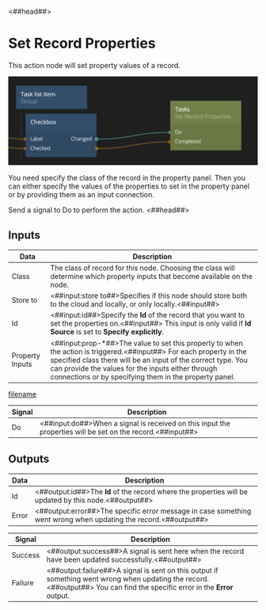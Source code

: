 <##head##>

# Set Record Properties

This action node will set property values of a record.

<div class="ndl-image-with-background l">

![](./set-record-properties-node.png)

</div>

You need specify the class of the record in the property panel. Then you can either specify the values of the properties to set in the property panel or by providing them as an input connection.

Send a <span class="ndl-signal">signal</span> to <span class="ndl-signal">Do</span> to perform the action.
<##head##>

## Inputs

| Data                                          | Description                                                                                                                                                                                                                                                                                          |
| --------------------------------------------- | ---------------------------------------------------------------------------------------------------------------------------------------------------------------------------------------------------------------------------------------------------------------------------------------------------- |
| <span class="ndl-data">Class</span>           | The class of record for this node. Choosing the class will determine which property inputs that become available on the node.                                                                                                                                                                        |
| <span class="ndl-data">Store to</span>        | <##input:store to##>Specifies if this node should store both to the cloud and locally, or only locally.<##input##>                                                                                                                                                                                   |
| <span class="ndl-data">Id</span>              | <##input:id##>Specify the **Id** of the record that you want to set the properties on.<##input##> This input is only valid if **Id Source** is set to **Specify explicitly**.                                                                                                                        |
| <span class="ndl-data">Property Inputs</span> | <##input:prop-\*##>The value to set this property to when the action is triggered.<##input##> For each property in the specified class there will be an input of the correct type. You can provide the values for the inputs either through connections or by specifying them in the property panel. |

[filename](../id-source.md ':include')

| Signal                             | Description                                                                                                |
| ---------------------------------- | ---------------------------------------------------------------------------------------------------------- |
| <span class="ndl-signal">Do</span> | <##input:do##>When a signal is received on this input the properties will be set on the record.<##input##> |

## Outputs

| Data                                | Description                                                                                                     |
| ----------------------------------- | --------------------------------------------------------------------------------------------------------------- |
| <span class="ndl-data">Id</span>    | <##output:id##>The **Id** of the record where the properties will be updated by this node.<##output##>          |
| <span class="ndl-data">Error</span> | <##output:error##>The specific error message in case something went wrong when updating the record.<##output##> |

| Signal                                  | Description                                                                                                                                                                |
| --------------------------------------- | -------------------------------------------------------------------------------------------------------------------------------------------------------------------------- |
| <span class="ndl-signal">Success</span> | <##output:success##>A signal is sent here when the record have been updated successfully.<##output##>                                                                      |
| <span class="ndl-signal">Failure</span> | <##output:failure##>A signal is sent on this output if something went wrong when updating the record.<##output##> You can find the specific error in the **Error** output. |
